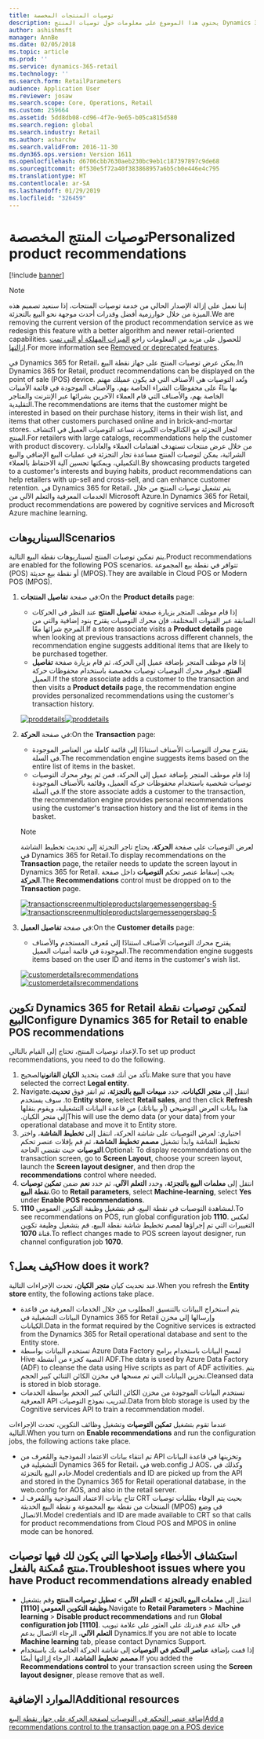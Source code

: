 ```yaml
---
title: توصيات المنتجات المخصصة
description: يحتوي هذا الموضوع على معلومات حول توصيات المنتج Dynamics 365 for Retail التي يمكن عرضها على جهاز نقطة البيع.
author: ashishmsft
manager: AnnBe
ms.date: 02/05/2018
ms.topic: article
ms.prod: ''
ms.service: dynamics-365-retail
ms.technology: ''
ms.search.form: RetailParameters
audience: Application User
ms.reviewer: josaw
ms.search.scope: Core, Operations, Retail
ms.custom: 259664
ms.assetid: 5dd8db08-cd96-4f7e-9e65-b05ca815d580
ms.search.region: global
ms.search.industry: Retail
ms.author: asharchw
ms.search.validFrom: 2016-11-30
ms.dyn365.ops.version: Version 1611
ms.openlocfilehash: d6706cbb7630aeb230bc9eb1c187397897c9de68
ms.sourcegitcommit: 0f530e5f72a40f383868957a6b5cb0e446e4c795
ms.translationtype: HT
ms.contentlocale: ar-SA
ms.lasthandoff: 01/29/2019
ms.locfileid: "326459"
---
```

# <a name="personalized-product-recommendations"></a><span data-ttu-id="fbc40-103">توصيات المنتج المخصصة</span><span class="sxs-lookup"><span data-stu-id="fbc40-103">Personalized product recommendations</span></span>

[!include [banner](includes/banner.md)]

> [!NOTE]
> <span data-ttu-id="fbc40-104">إننا نعمل على إزالة الإصدار الحالي من خدمة توصيات المنتجات، إذا سنعيد تصميم هذه الميزة من خلال خوارزمية أفضل وقدرات أحدث موجهة نحو البيع بالتجزئة.</span><span class="sxs-lookup"><span data-stu-id="fbc40-104">We are removing the current version of the product recommendation service as we redesign this feature with a better algorithm and newer retail-oriented capabilities.</span></span> <span data-ttu-id="fbc40-105">للحصول على مزيد من المعلومات راجع [الميزات المهلكة أو التي تمت إزالتها‬](../dev-itpro/migration-upgrade/deprecated-features.md).</span><span class="sxs-lookup"><span data-stu-id="fbc40-105">For more information see [Removed or deprecated features](../dev-itpro/migration-upgrade/deprecated-features.md).</span></span>

<span data-ttu-id="fbc40-106">في Dynamics 365 for Retail، يمكن عرض توصيات المنتج على جهاز نقطة البيع.</span><span class="sxs-lookup"><span data-stu-id="fbc40-106">In Dynamics 365 for Retail, product recommendations can be displayed on the point of sale (POS) device.</span></span> <span data-ttu-id="fbc40-107">وتُعد التوصيات هي الأصناف التي قد يكون عميلك مهتم بها بناءً على محفوظات الشراء الخاصة بهم، والأصناف الموجودة في قائمة الأمنيات الخاصة بهم، والأصناف التي قام العملاء الآخرين بشرائها عبر الإنترنت والمتاجر التقليدية.</span><span class="sxs-lookup"><span data-stu-id="fbc40-107">The recommendations are items that the customer might be interested in based on their purchase history, items in their wish list, and items that other customers purchased online and in brick-and-mortar stores.</span></span> <span data-ttu-id="fbc40-108">لتجار التجزئة مع الكتالوجات الكبيرة، تساعد التوصيات العميل في اكتشاف المنتج.</span><span class="sxs-lookup"><span data-stu-id="fbc40-108">For retailers with large catalogs, recommendations help the customer with product discovery.</span></span> <span data-ttu-id="fbc40-109">من خلال عرض منتجات تستهدف اهتمامات العملاء والعادات الشرائية، يمكن لتوصيات المنتج مساعدة تجار التجزئة في عمليات البيع الإضافي والبيع التكميلي، ويمكنها تحسين آلية الاحتفاظ بالعملاء.</span><span class="sxs-lookup"><span data-stu-id="fbc40-109">By showcasing products targeted to a customer's interests and buying habits, product recommendations can help retailers with up-sell and cross-sell, and can enhance customer retention.</span></span> <span data-ttu-id="fbc40-110">في Dynamics 365 for Retail، يتم تشغيل توصيات المنتج من خلال الخدمات المعرفية والتعلم الآلي من Microsoft Azure.</span><span class="sxs-lookup"><span data-stu-id="fbc40-110">In Dynamics 365 for Retail, product recommendations are powered by cognitive services and Microsoft Azure machine learning.</span></span>

## <a name="scenarios"></a><span data-ttu-id="fbc40-111">السيناريوهات</span><span class="sxs-lookup"><span data-stu-id="fbc40-111">Scenarios</span></span>

<span data-ttu-id="fbc40-112">يتم تمكين توصيات المنتج لسيناريوهات نقطة البيع التالية.</span><span class="sxs-lookup"><span data-stu-id="fbc40-112">Product recommendations are enabled for the following POS scenarios.</span></span> <span data-ttu-id="fbc40-113">تتوافر في نقطة بيع المجموعة (POS) أو نقطة بيع حديثة (MPOS).</span><span class="sxs-lookup"><span data-stu-id="fbc40-113">They are available in Cloud POS or Modern POS (MPOS).</span></span>

1. <span data-ttu-id="fbc40-114">في صفحة **تفاصيل المنتجات**:</span><span class="sxs-lookup"><span data-stu-id="fbc40-114">On the **Product details** page:</span></span>

    - <span data-ttu-id="fbc40-115">إذا قام موظف المتجر بزيارة صفحة **تفاصيل المنتج** عند النظر في الحركات السابقة عبر القنوات المختلفة، فإن محرك التوصيات يقترح بنود إضافية والتي من المرجح شرائها معًا.</span><span class="sxs-lookup"><span data-stu-id="fbc40-115">If a store associate visits a **Product details** page when looking at previous transactions across different channels, the recommendation engine suggests additional items that are likely to be purchased together.</span></span>
    - <span data-ttu-id="fbc40-116">إذا قام موظف المتجر بإضافة عميل إلى الحركة، ثم قام بزيارة صفحة **تفاصيل المنتج**، فيوفر محرك التوصيات توصيات مخصصة باستخدام محفوظات حركة العميل.</span><span class="sxs-lookup"><span data-stu-id="fbc40-116">If the store associate adds a customer to the transaction and then visits a **Product details** page, the recommendation engine provides personalized recommendations using the customer's transaction history.</span></span>

    <span data-ttu-id="fbc40-117">[![proddetails](./media/proddetails.png)](./media/proddetails.png)</span><span class="sxs-lookup"><span data-stu-id="fbc40-117">[![proddetails](./media/proddetails.png)](./media/proddetails.png)</span></span>

2. <span data-ttu-id="fbc40-118">في صفحة **الحركة**:</span><span class="sxs-lookup"><span data-stu-id="fbc40-118">On the **Transaction** page:</span></span>

    - <span data-ttu-id="fbc40-119">يقترح محرك التوصيات الأصناف استنادًا إلى قائمة كاملة من العناصر الموجودة في السلة.</span><span class="sxs-lookup"><span data-stu-id="fbc40-119">The recommendation engine suggests items based on the entire list of items in the basket.</span></span>
    - <span data-ttu-id="fbc40-120">إذا قام موظف المتجر بإضافة عميل إلى الحركة، فمن ثم يوفر محرك التوصيات توصيات شخصية باستخدام محفوظات حركة العميل، وقائمة بالأصناف الموجودة في السلة.</span><span class="sxs-lookup"><span data-stu-id="fbc40-120">If the store associate adds a customer to the transaction, the recommendation engine provides personal recommendations using the customer's transaction history and the list of items in the basket.</span></span>

    > [!NOTE]
    > <span data-ttu-id="fbc40-121">لعرض التوصيات على صفحة **الحركة**، يحتاج تاجر التجزئة إلى تحديث تخطيط الشاشة في Dynamics 365 for Retail.</span><span class="sxs-lookup"><span data-stu-id="fbc40-121">To display recommendations on the **Transaction** page, the retailer needs to update the screen layout in Dynamics 365 for Retail.</span></span> <span data-ttu-id="fbc40-122">يجب إسقاط عنصر تحكم **التوصيات** داخل صفحة **الحركة**.</span><span class="sxs-lookup"><span data-stu-id="fbc40-122">The **Recommendations** control must be dropped on to the **Transaction** page.</span></span>

    <span data-ttu-id="fbc40-123">[![transactionscreenmultipleproductslargemessengersbag-5](./media/transactionscreenmultipleproductslargemessengersbag-5.jpg)](./media/transactionscreenmultipleproductslargemessengersbag-5.jpg)</span><span class="sxs-lookup"><span data-stu-id="fbc40-123">[![transactionscreenmultipleproductslargemessengersbag-5](./media/transactionscreenmultipleproductslargemessengersbag-5.jpg)](./media/transactionscreenmultipleproductslargemessengersbag-5.jpg)</span></span>

3. <span data-ttu-id="fbc40-124">في صفحة **تفاصيل العميل**:</span><span class="sxs-lookup"><span data-stu-id="fbc40-124">On the **Customer details** page:</span></span>

    - <span data-ttu-id="fbc40-125">يقترح محرك التوصيات الأصناف استنادًا إلى مُعرف المستخدم والأصناف الموجودة في قائمة أمنيات العميل.</span><span class="sxs-lookup"><span data-stu-id="fbc40-125">The recommendation engine suggests items based on the user ID and items in the customer's wish list.</span></span>

    <span data-ttu-id="fbc40-126">[![customerdetailsrecommendations](./media/customerdetailsrecommendations.png)](./media/customerdetailsrecommendations.png)</span><span class="sxs-lookup"><span data-stu-id="fbc40-126">[![customerdetailsrecommendations](./media/customerdetailsrecommendations.png)](./media/customerdetailsrecommendations.png)</span></span>

## <a name="configure-dynamics-365-for-retail-to-enable-pos-recommendations"></a><span data-ttu-id="fbc40-127">تكوين Dynamics 365 for Retail لتمكين توصيات نقطة البيع</span><span class="sxs-lookup"><span data-stu-id="fbc40-127">Configure Dynamics 365 for Retail to enable POS recommendations</span></span>

<span data-ttu-id="fbc40-128">لإعداد توصيات المنتج، تحتاج إلى القيام بالتالي.</span><span class="sxs-lookup"><span data-stu-id="fbc40-128">To set up product recommendations, you need to do the following.</span></span>

1. <span data-ttu-id="fbc40-129">تأكد من أنك قمت بتحديد **الكيان القانوني**الصحيح.</span><span class="sxs-lookup"><span data-stu-id="fbc40-129">Make sure that you have selected the correct **Legal entity**.</span></span>
2. <span data-ttu-id="fbc40-130">انتقل إلى **متجر الكيانات**، حدد **‬‏‫مبيعات البيع بالتجزئة‬‏‫**، ثم انقر فوق **تحديث**.</span><span class="sxs-lookup"><span data-stu-id="fbc40-130">Navigate to **Entity store**, select **Retail sales**, and then click **Refresh**.</span></span> <span data-ttu-id="fbc40-131">سوف يستخدم هذا بيانات العرض التوضيحي (أو بياناتك) من قاعدة البيانات التشغيلية، ويقوم بنقلها إلى متجر الكيان.‬</span><span class="sxs-lookup"><span data-stu-id="fbc40-131">This will use the demo data (or your data) from your operational database and move it to Entity store.</span></span>
3. <span data-ttu-id="fbc40-132">اختياري: لعرض التوصيات على شاشة الحركة، انتقل إلى **تخطيط الشاشة**، واختر تخطيط الشاشة وابدأ تشغيل **مصمم تخطيط الشاشة**، ثم قم بإفلات عنصر تحكم **التوصيات** حيث تقتضي الحاجة.</span><span class="sxs-lookup"><span data-stu-id="fbc40-132">Optional: To display recommendations on the transaction screen, go to **Screen Layout**, choose your screen layout, launch the **Screen layout designer**, and then drop the **recommendations** control where needed.</span></span>
4. <span data-ttu-id="fbc40-133">انتقل إلى **معلمات البيع بالتجزئة**، وحدد **التعلم الآلي**، ثم حدد **نعم** ضمن **تمكين توصيات نقطة البيع**.</span><span class="sxs-lookup"><span data-stu-id="fbc40-133">Go to **Retail parameters**, select **Machine-learning**, select **Yes** under **Enable POS recommendations**.</span></span>
5. <span data-ttu-id="fbc40-134">لمشاهدة التوصيات في نقطة البيع، قم بتشغيل وظيفة التكوين العمومي **1110**.</span><span class="sxs-lookup"><span data-stu-id="fbc40-134">To see recommendations on POS, run global configuration job **1110**.</span></span> <span data-ttu-id="fbc40-135">لعكس التغييرات التي تم إجراؤها لمصم تخطيط شاشة نقطة البيع، قم بتشغيل وظيفة تكوين قناة **1070**.</span><span class="sxs-lookup"><span data-stu-id="fbc40-135">To reflect changes made to POS screen layout designer, run channel configuration job **1070**.</span></span>

## <a name="how-does-it-work"></a><span data-ttu-id="fbc40-136">كيف يعمل؟</span><span class="sxs-lookup"><span data-stu-id="fbc40-136">How does it work?</span></span>

<span data-ttu-id="fbc40-137">عند تحديث كيان **متجر الكيان**، تحدث الإجراءات التالية.</span><span class="sxs-lookup"><span data-stu-id="fbc40-137">When you refresh the **Entity store** entity, the following actions take place.</span></span>

- <span data-ttu-id="fbc40-138">يتم استخراج البيانات بالتنسيق المطلوب من خلال الخدمات المعرفية من قاعدة البيانات التشغيلية في Dynamics 365 for Retail وإرسالها إلى مخزن الكيانات.</span><span class="sxs-lookup"><span data-stu-id="fbc40-138">Data in the format required by the Cognitive services is extracted from the Dynamics 365 for Retail operational database and sent to the Entity store.</span></span>
- <span data-ttu-id="fbc40-139">تستخدم البيانات بواسطة Azure Data Factory لمسح البيانات باستخدام برامج Hive النصية كجزء من أنشطة ADF.</span><span class="sxs-lookup"><span data-stu-id="fbc40-139">The data is used by Azure Data Factory (ADF) to cleanse the data using Hive scripts as part of ADF activities.</span></span> <span data-ttu-id="fbc40-140">يتم تخزين البيانات التي تم مسحها في مخزن الكائن الثنائي كبير الحجم.</span><span class="sxs-lookup"><span data-stu-id="fbc40-140">Cleansed data is stored in blob storage.</span></span>
- <span data-ttu-id="fbc40-141">تستخدم البيانات الموجودة من مخزن الكائن الثنائي كبير الحجم بواسطة الخدمات المعرفية API لتدريب نموذج التوصيات.</span><span class="sxs-lookup"><span data-stu-id="fbc40-141">Data from blob storage is used by the Cognitive services API to train a recommendation model.</span></span>

<span data-ttu-id="fbc40-142">عندما تقوم بتشغيل **تمكين التوصيات** وتشغيل وظائف التكوين، تحدث الإجراءات التالية.</span><span class="sxs-lookup"><span data-stu-id="fbc40-142">When you turn on **Enable recommendations** and run the configuration jobs, the following actions take place.</span></span>

- <span data-ttu-id="fbc40-143">تم انتقاء بيانات الاعتماد النموذجية والمُعرف من API وتخزينها في قاعدة البيانات التشغيلية في Dynamics 365 for Retail، في web.config لـ AOS، وكذلك في خادم البيع بالتجزئة.</span><span class="sxs-lookup"><span data-stu-id="fbc40-143">Model credentials and ID are picked up from the API and stored in the Dynamics 365 for Retail operational database, in the web.config for AOS, and also in the retail server.</span></span>
- <span data-ttu-id="fbc40-144">تتاح بيانات الاعتماد النموذجية والمُعرف لـ CRT بحيث يتم الوفاء بطلبات توصيات المنتجات من نقطة بيع المجموعة و نقطة البيع الحديثة (MPOS) في وضع الاتصال.</span><span class="sxs-lookup"><span data-stu-id="fbc40-144">Model credentials and ID are made available to CRT so that calls for product recommendations from Cloud POS and MPOS in online mode can be honored.</span></span>

## <a name="troubleshoot-issues-where-you-have-product-recommendations-already-enabled"></a><span data-ttu-id="fbc40-145">استكشاف الأخطاء وإصلاحها التي يكون لك فيها توصيات منتج مُمكنة بالفعل.</span><span class="sxs-lookup"><span data-stu-id="fbc40-145">Troubleshoot issues where you have Product recommendations already enabled</span></span>

- <span data-ttu-id="fbc40-146">انتقل إلى **معلمات البيع بالتجزئة‬** \> **التعلم الآلي** \> **تعطيل توصيات المنتج** وقم بتشغيل **وظيفة التكوين العمومي \[1110\]**.</span><span class="sxs-lookup"><span data-stu-id="fbc40-146">Navigate to **Retail Parameters** \> **Machine learning** \> **Disable product recommendations** and run **Global configuration job \[1110\]**.</span></span> <span data-ttu-id="fbc40-147">في حالة عدم قدرتك على العثور على علامة تبويب **التعلم الآلي**، الرجاء الاتصال بدعم Dynamics.</span><span class="sxs-lookup"><span data-stu-id="fbc40-147">If you are not able to locate **Machine learning** tab, please contact Dynamics Support.</span></span>
- <span data-ttu-id="fbc40-148">إذا قمت بإضافة **عناصر التحكم في التوصيات** إلى شاشة الحركة الخاصة بك باستخدام **مصمم تخطيط الشاشة**، الرجاء إزالتها أيضًا.</span><span class="sxs-lookup"><span data-stu-id="fbc40-148">If you added the **Recommendations control** to your transaction screen using the **Screen layout designer**, please remove that as well.</span></span>

## <a name="additional-resources"></a><span data-ttu-id="fbc40-149">الموارد الإضافية</span><span class="sxs-lookup"><span data-stu-id="fbc40-149">Additional resources</span></span>

[<span data-ttu-id="fbc40-150">إضافة عنصر التحكم في التوصيات لصفحة الحركة على جهاز نقطة البيع</span><span class="sxs-lookup"><span data-stu-id="fbc40-150">Add a recommendations control to the transaction page on a POS device</span></span>](add-recommendations-control-pos-screen.md)
